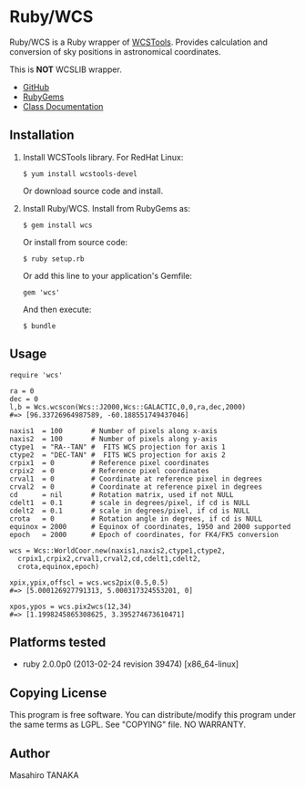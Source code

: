 # Ruby/WCS

Ruby/WCS is a Ruby wrapper of [WCSTools](http://tdc-www.harvard.edu/wcstools/).
Provides calculation and conversion of sky positions in astronomical coordinates.

This is **NOT** WCSLIB wrapper.

* [GitHub](https://github.com/masa16/ruby-wcs)
* [RubyGems](https://rubygems.org/gems/wcs)
* [Class Documentation](http://rubydoc.info/gems/wcs/frames/)

## Installation

 1. Install WCSTools library. For RedHat Linux:

        $ yum install wcstools-devel

    Or download source code and install.

 2. Install Ruby/WCS. Install from RubyGems as:

        $ gem install wcs

    Or install from source code:

        $ ruby setup.rb

    Or add this line to your application's Gemfile:

        gem 'wcs'

    And then execute:

        $ bundle


## Usage

    require 'wcs'

    ra = 0
    dec = 0
    l,b = Wcs.wcscon(Wcs::J2000,Wcs::GALACTIC,0,0,ra,dec,2000)
    #=> [96.33726964987589, -60.188551749437046]

    naxis1  = 100       # Number of pixels along x-axis
    naxis2  = 100       # Number of pixels along y-axis
    ctype1  = "RA--TAN" #  FITS WCS projection for axis 1
    ctype2  = "DEC-TAN" #  FITS WCS projection for axis 2
    crpix1  = 0         # Reference pixel coordinates
    crpix2  = 0         # Reference pixel coordinates
    crval1  = 0         # Coordinate at reference pixel in degrees
    crval2  = 0         # Coordinate at reference pixel in degrees
    cd      = nil       # Rotation matrix, used if not NULL
    cdelt1  = 0.1       # scale in degrees/pixel, if cd is NULL
    cdelt2  = 0.1       # scale in degrees/pixel, if cd is NULL
    crota   = 0         # Rotation angle in degrees, if cd is NULL
    equinox = 2000      # Equinox of coordinates, 1950 and 2000 supported
    epoch   = 2000      # Epoch of coordinates, for FK4/FK5 conversion

    wcs = Wcs::WorldCoor.new(naxis1,naxis2,ctype1,ctype2,
      crpix1,crpix2,crval1,crval2,cd,cdelt1,cdelt2,
      crota,equinox,epoch)

    xpix,ypix,offscl = wcs.wcs2pix(0.5,0.5)
    #=> [5.000126927791313, 5.000317324553201, 0]

    xpos,ypos = wcs.pix2wcs(12,34)
    #=> [1.1998245865308625, 3.395274673610471]


## Platforms tested

* ruby 2.0.0p0 (2013-02-24 revision 39474) [x86_64-linux]

## Copying License

This program is free software.
You can distribute/modify this program
under the same terms as LGPL.
See "COPYING" file.
NO WARRANTY.

## Author

Masahiro TANAKA
